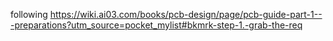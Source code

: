 following https://wiki.ai03.com/books/pcb-design/page/pcb-guide-part-1---preparations?utm_source=pocket_mylist#bkmrk-step-1.-grab-the-req
